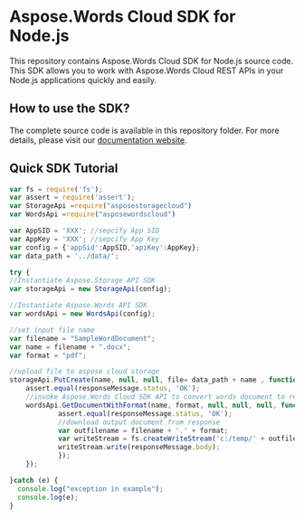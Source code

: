 # Aspose.Words Cloud SDK for Node.js

This repository contains Aspose.Words Cloud SDK for Node.js source code. This SDK allows you to work with Aspose.Words Cloud REST APIs in your Node.js applications quickly and easily. 

## How to use the SDK?

The complete source code is available in this repository folder. For more details, please visit our [documentation website](http://www.aspose.com/docs/display/wordscloud/Available+SDKs).

## Quick SDK Tutorial
```javascript
var fs = require('fs');
var assert = require('assert');
var StorageApi =require("asposestoragecloud")
var WordsApi =require("asposewordscloud")

var AppSID = 'XXX'; //sepcify App SID
var AppKey = 'XXX'; //sepcify App Key
var config = {'appSid':AppSID,'apiKey':AppKey};
var data_path = '../data/';

try {
//Instantiate Aspose.Storage API SDK
var storageApi = new StorageApi(config);

//Instantiate Aspose.Words API SDK
var wordsApi = new WordsApi(config);

//set input file name
var filename = "SampleWordDocument";
var name = filename + ".docx";
var format = "pdf";

//upload file to aspose cloud storage
storageApi.PutCreate(name, null, null, file= data_path + name , function(responseMessage) {
	assert.equal(responseMessage.status, 'OK');
	//invoke Aspose.Words Cloud SDK API to convert words document to required format  
	wordsApi.GetDocumentWithFormat(name, format, null, null, null, function(responseMessage) {
			assert.equal(responseMessage.status, 'OK');		
			//download output document from response
			var outfilename = filename + '.' + format;
			var writeStream = fs.createWriteStream('c:/temp/' + outfilename);
			writeStream.write(responseMessage.body);
			});
	});

}catch (e) {
  console.log("exception in example");
  console.log(e);
}
```
